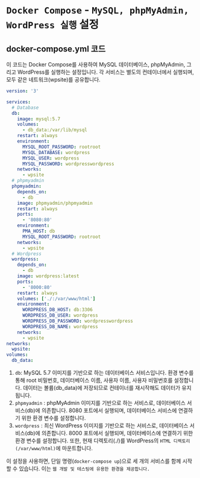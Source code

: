 # `Docker Compose` -  `MySQL, phpMyAdmin, WordPress 실행` 설정

## docker-compose.yml 코드
이 코드는 Docker Compose를 사용하여 MySQL 데이터베이스, phpMyAdmin, 그리고 WordPress를 실행하는 설정입니다. 각 서비스는 별도의 컨테이너에서 실행되며, 모두 같은 네트워크(wpsite)를 공유합니다.



```yml
version: '3'

services:
  # Database
  db:
    image: mysql:5.7
    volumes:
      - db_data:/var/lib/mysql
    restart: always
    environment:
      MYSQL_ROOT_PASSWORD: rootroot
      MYSQL_DATABASE: wordpress
      MYSQL_USER: wordpress
      MYSQL_PASSWORD: wordpresswordpress
    networks:
      - wpsite
  # phpmyadmin
  phpmyadmin:
    depends_on:
      - db
    image: phpmyadmin/phpmyadmin
    restart: always
    ports:
      - '8080:80'
    environment:
      PMA_HOST: db
      MYSQL_ROOT_PASSWORD: rootroot 
    networks:
      - wpsite
  # Wordpress
  wordpress:
    depends_on:
      - db
    image: wordpress:latest
    ports:
      - '8000:80'
    restart: always
    volumes: ['./:/var/www/html']
    environment:
      WORDPRESS_DB_HOST: db:3306
      WORDPRESS_DB_USER: wordpress
      WORDPRESS_DB_PASSWORD: wordpresswordpress
      WORDPRESS_DB_NAME: wordpress
    networks:
      - wpsite
networks:
  wpsite:
volumes:
  db_data:
```
1. `db`: MySQL 5.7 이미지를 기반으로 하는 데이터베이스 서비스입니다. 환경 변수를 통해 root 비밀번호, 데이터베이스 이름, 사용자 이름, 사용자 비밀번호를 설정합니다. 데이터는 볼륨(db_data)에 저장되므로 컨테이너를 재시작해도 데이터가 유지됩니다.
2. `phpmyadmin` : phpMyAdmin 이미지를 기반으로 하는 서비스로, 데이터베이스 서비스(db)에 의존합니다. 8080 포트에서 실행되며, 데이터베이스 서비스에 연결하기 위한 환경 변수를 설정합니다.
3. `wordpress` : 최신 WordPress 이미지를 기반으로 하는 서비스로, 데이터베이스 서비스(db)에 의존합니다. 8000 포트에서 실행되며, 데이터베이스에 연결하기 위한 환경 변수를 설정합니다. 또한, 현재 디렉토리(./)를 WordPress의 `HTML 디렉토리(/var/www/html)`에 마운트합니다.

이 설정을 사용하면, 단일 명령(`docker-compose up`)으로 세 개의 서비스를 함께 시작할 수 있습니다. 이는 `웹 개발 및 테스팅에 유용한 환경을 제공합니다.`